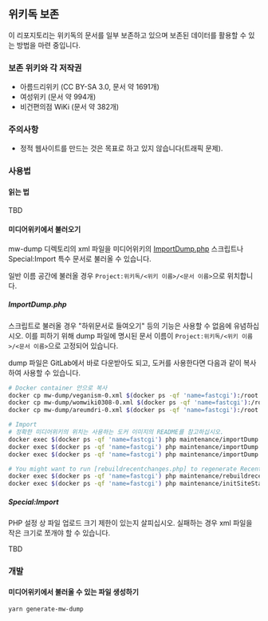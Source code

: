 ## 위키독 보존

이 리포지토리는 위키독의 문서를 일부 보존하고 있으며 보존된 데이터를 활용할 수 있는 방법을 마련 중입니다.

### 보존 위키와 각 저작권

- 아름드리위키 (CC BY-SA 3.0, 문서 약 1691개)
- 여성위키 (문서 약 994개)
- 비건편의점 WiKi (문서 약 382개)

### 주의사항

- 정적 웹사이트를 만드는 것은 목표로 하고 있지 않습니다(트래픽 문제).

### 사용법

#### 읽는 법

TBD

#### 미디어위키에서 불러오기

mw-dump 디렉토리의 xml 파일을 미디어위키의 [ImportDump.php] 스크립트나 Special:Import 특수 문서로 불러올 수 있습니다.

일반 이름 공간에 불러올 경우 `Project:위키독/<위키 이름>/<문서 이름>`으로 위치합니다.

##### ImportDump.php

스크립트로 불러올 경우 "하위문서로 들여오기" 등의 기능은 사용할 수 없음에 유념하십시오. 이를 피하기 위해 dump 파일에 명시된 문서 이름이 `Project:위키독/<위키 이름>/<문서 이름>`으로 고정되어 있습니다.

dump 파일은 GitLab에서 바로 다운받아도 되고, 도커를 사용한다면 다음과 같이 복사하여 사용할 수 있습니다.

```sh
# Docker container 안으로 복사
docker cp mw-dump/veganism-0.xml $(docker ps -qf 'name=fastcgi'):/root
docker cp mw-dump/womwiki0308-0.xml $(docker ps -qf 'name=fastcgi'):/root
docker cp mw-dump/areumdri-0.xml $(docker ps -qf 'name=fastcgi'):/root

# Import
# 정확한 미디어위키의 위치는 사용하는 도커 이미지의 README를 참고하십시오.
docker exec $(docker ps -qf 'name=fastcgi') php maintenance/importDump.php --username-prefix='veganism' /root/veganism-0.xml
docker exec $(docker ps -qf 'name=fastcgi') php maintenance/importDump.php --username-prefix='womwiki0308' /root/womwiki0308-0.xml
docker exec $(docker ps -qf 'name=fastcgi') php maintenance/importDump.php --username-prefix='areumdri' /root/areumdri-0.xml

# You might want to run [rebuildrecentchanges.php] to regenerate RecentChanges, and [initSiteStats.php] to update page and revision counts
docker exec $(docker ps -qf 'name=fastcgi') php maintenance/rebuildrecentchanges.php
docker exec $(docker ps -qf 'name=fastcgi') php maintenance/initSiteStats.php
```


##### Special:Import

PHP 설정 상 파일 업로드 크기 제한이 있는지 살피십시오. 실패하는 경우 xml 파일을 작은 크기로 쪼개야 할 수 있습니다.

TBD

### 개발

#### 미디어위키에서 불러올 수 있는 파일 생성하기

```
yarn generate-mw-dump
```

[importdump.php]: https://www.mediawiki.org/wiki/Special:MyLanguage/Manual:ImportDump.php
[rebuildrecentchanges.php]: https://www.mediawiki.org/wiki/Special:MyLanguage/Manual:rebuildrecentchanges.php
[initsitestats.php]: https://www.mediawiki.org/wiki/Special:MyLanguage/Manual:initSiteStats.php
